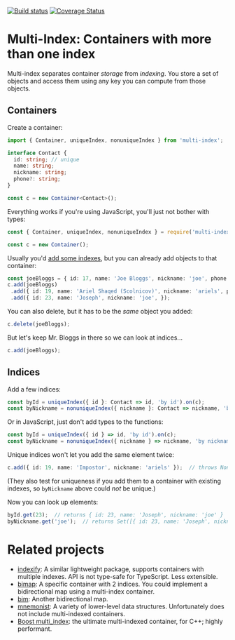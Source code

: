 [![Build status](https://github.com/binaris/multi-index/workflows/Node%20CI/badge.svg)](https://github.com/binaris/multi-index/actions)
[![Coverage Status](https://coveralls.io/repos/github/binaris/multi-index/badge.svg?branch=cover)](https://coveralls.io/github/binaris/multi-index?branch=cover)

# Multi-Index: Containers with more than one index

Multi-index separates container _storage_ from _indexing_.  You store
a set of objects and access them using any key you can compute from
those objects.

## Containers

Create a container:
```ts
import { Container, uniqueIndex, nonuniqueIndex } from 'multi-index';

interface Contact {
  id: string; // unique
  name: string;
  nickname: string;
  phone?: string;
}

const c = new Container<Contact>();
```

Everything works if you're using JavaScript, you'll just not bother with types:
```js
const { Container, uniqueIndex, nonuniqueIndex } = require('multi-index');

const c = new Container();
```

Usually you'd [add some indexes](#Indexes), but you can already add objects to
that container:

```ts
const joeBloggs = { id: 17, name: 'Joe Bloggs', nickname: 'joe', phone: '+972-99-555-6666' };
c.add(joeBloggs)
 .add({ id: 19, name: 'Ariel Shaqed (Scolnicov)', nickname: 'ariels', phone: '+972-99-666-5555', })
 .add({ id: 23, name: 'Joseph', nickname: 'joe', });
```

You can also delete, but it has to be the _same_ object you added:
```ts
c.delete(joeBloggs);
```

But let's keep Mr. Bloggs in there so we can look at indices...
```ts
c.add(joeBloggs);
```

## Indices

Add a few indices:
```ts
const byId = uniqueIndex({ id }: Contact => id, 'by id').on(c);
const byNickname = nonuniqueIndex({ nickname }: Contact => nickname, 'by nickname').on(c);
```

Or in JavaScript, just don't add types to the functions:
```js
const byId = uniqueIndex({ id } => id, 'by id').on(c);
const byNickname = nonuniqueIndex({ nickname } => nickname, 'by nickname').on(c);
```

Unique indices won't let you add the same element twice:
```ts
c.add({ id: 19, name: 'Impostor', nickname: 'ariels' });  // throws NonuniqueIndexError
```

(They also test for uniqueness if you add them to a container with
existing indexes, so `byNickname` above could _not_ be unique.)

Now you can look up elements:
```ts
byId.get(23);  // returns { id: 23, name: 'Joseph', nickname: 'joe' }
byNickname.get('joe');  // returns Set([{ id: 23, name: 'Joseph', nickname: 'joe' }, joeBloggs])
```

# Related projects

* [indexify](https://www.npmjs.com/package/indexify): A similar
  lightweight package, supports containers with multiple indexes.  API
  is not type-safe for TypeScript.  Less extensible.
* [bimap](https://www.npmjs.com/package/bimap): A specific container
  with 2 indices.  You could implement a bidirectional map using a
  multi-index container.
* [bim](https://www.npmjs.com/package/bim): Another bidirectional map.
* [mnemonist](https://www.npmjs.com/package/mnemonist): A variety of
  lower-level data structures.  Unfortunately does not include
  multi-indexed containers.
* [Boost
  multi_index](https://www.boost.org/doc/libs/1_72_0/libs/multi_index/doc/tutorial/index.html):
  the ultimate multi-indexed container, for C++; highly performant.
